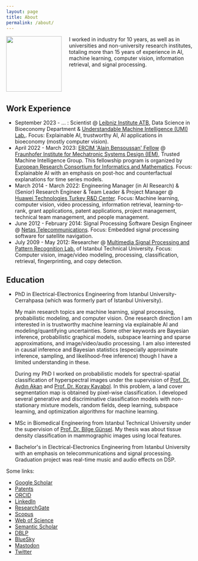 ```yaml
---
layout: page
title: About
permalink: /about/
---
```


<img style="float: left; margin-right: 20px;" src="../sezer.jpg" width="150" />

I worked in industry for 10 years, as well as in universities and non-university research institutes, totaling more than 15 years of experience in AI, machine learning, computer vision, information retrieval, and signal processing.
<br>
<br>
<br>
<br>
<br>

## Work Experience

- September 2023 - ... : Scientist @ [Leibniz Institute ATB](https://atb-potsdam.de/), Data Science in Bioeconomy Department &  [Understandable Machine Intelligence (UMI) Lab.](https://twitter.com/UMI_Lab_AI). Focus: Explainable AI, trustworthy AI, AI applications in bioeconomy (mostly computer vision).
- April 2022 - March 2023: [ERCIM 'Alain Bensoussan' Fellow](https://fellowship.ercim.eu) @ [Fraunhofer Institute for Mechatronic Systems Design (IEM)](https://www.iem.fraunhofer.de), Trusted Machine Intelligence Group. This fellowship program is organized by [European Research Consortium for Informatics and Mathematics](https://www.ercim.eu/). Focus: Explainable AI with an emphasis on post-hoc and counterfactual explanations for time series models.
- March 2014 - March 2022: Engineering Manager (in AI Research) & (Senior) Research Engineer & Team Leader & Project Manager @ [Huawei Technologies Turkey R&D Center](https://www.huawei.com/en/). Focus: Machine learning, computer vision, video processing, information retrieval, learning-to-rank, grant applications, patent applications, project management, technical team management, and people management.
- June 2012 - February 2014: Signal Processing Software Design Engineer @ [Netaş Telecommunications](https://netas.com.tr). Focus: Embedded signal processing software for satellite navigation.
- July 2009 - May 2012: Researcher @ [Multimedia Signal Processing and Pattern Recognition Lab.](http://www.mspr.itu.edu.tr) of Istanbul Technical University. Focus: Computer vision, image/video modeling, processing, classification, retrieval, fingerprinting, and copy detection.

## Education

- PhD in Electrical-Electronics Engineering from Istanbul University-Cerrahpasa (which was formerly part of Istanbul University).

    My main research topics are machine learning, signal processing, probabilistic modeling, and computer vision. One research direction I am interested in is trustworthy machine learning via explainable AI and modeling/quantifying uncertainties. Some other keywords are Bayesian inference, probabilistic graphical models, subspace learning and sparse approximations, and image/video/audio processing. I am also interested in causal inference and Bayesian statistics (especially approximate inference, sampling, and likelihood-free inference) though I have a limited understanding in these.

    During my PhD I worked on probabilistic models for spectral-spatial classification of hyperspectral images under the supervision of [Prof. Dr. Aydın Akan](https://scholar.google.com.tr/citations?user=WSG0eK4AAAAJ&hl=en) and [Prof. Dr. Koray Kayabol](https://scholar.google.com.tr/citations?user=lIuXJKEAAAAJ&hl=en). In this problem, a land cover segmentation map is obtained by pixel-wise classification. I developed several generative and discriminative classification models with non-stationary mixture models, random fields, deep learning, subspace learning, and optimization algorithms for machine learning.

- MSc in Biomedical Engineering from Istanbul Technical University under the supervision of [Prof. Dr. Bilge Günsel](https://scholar.google.com.tr/citations?user=ZxQ_Pm8AAAAJ&hl=en). My thesis was about tissue density classification in mammographic images using local features.

- Bachelor's in Electrical-Electronics Engineering from Istanbul University with an emphasis on telecommunications and signal processing. Graduation project was real-time music and audio effects on DSP.

Some links:
- [Google Scholar](https://scholar.google.com/citations?user=srwGJWcAAAAJ)
- [Patents](https://patents.google.com/?inventor=sezer+kutluk)
- [ORCID](https://orcid.org/0000-0002-3048-5526)
- [LinkedIn](https://www.linkedin.com/in/sezerkutluk)
- [ResearchGate](https://www.researchgate.net/profile/Sezer_Kutluk)
- [Scopus](https://www.scopus.com/authid/detail.uri?authorId=36915186900)
- [Web of Science](https://www.webofscience.com/wos/author/record/783641)
- [Semantic Scholar](https://www.semanticscholar.org/author/Sezer-Kutluk/2684370)
- [DBLP](https://dblp.org/pid/05/10845.html)
- [BlueSky](https://bsky.app/profile/sezerkutluk.bsky.social)
- [Mastodon](https://mastodon.online/@sezer)
- [Twitter](https://twitter.com/sezerkutluk)

<!---
This is the base Jekyll theme. You can find out more info about customizing your Jekyll theme, as well as basic Jekyll usage documentation at [jekyllrb.com](https://jekyllrb.com/)

You can find the source code for the Jekyll new theme at:
{% include icon-github.html username="jekyll" %} /
[minima](https://github.com/jekyll/minima)

You can find the source code for Jekyll at
{% include icon-github.html username="jekyll" %} /
[jekyll](https://github.com/jekyll/jekyll)
--->
